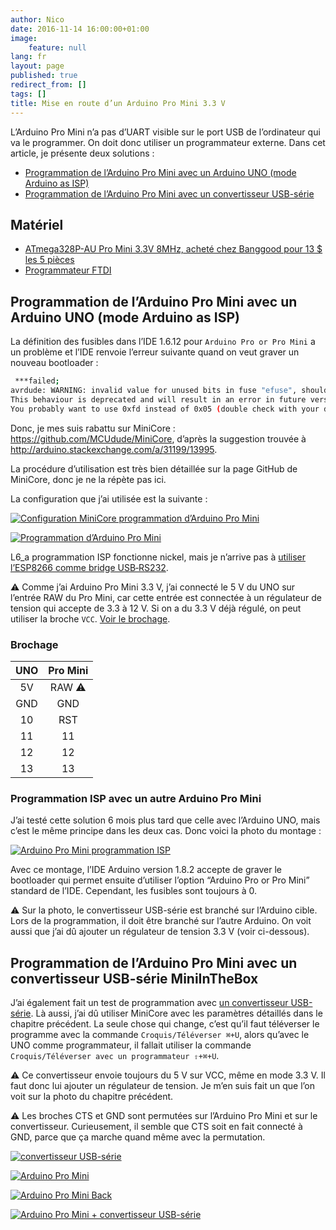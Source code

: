 ```yaml
---
author: Nico
date: 2016-11-14 16:00:00+01:00
image:
    feature: null
lang: fr
layout: page
published: true
redirect_from: []
tags: []
title: Mise en route d’un Arduino Pro Mini 3.3 V
---
```


L’Arduino Pro Mini n’a pas d’UART visible sur le port USB de l’ordinateur qui va le programmer. On doit donc utiliser un programmateur externe. Dans cet article, je présente deux solutions :

-   [Programmation de l’Arduino Pro Mini avec un Arduino UNO (mode Arduino as ISP)][1]
-   [Programmation de l’Arduino Pro Mini avec un convertisseur USB-série][2]

## Matériel

-   [ATmega328P-AU Pro Mini 3.3V 8MHz, acheté chez Banggood pour 13 $ les 5 pièces][3]
-   [Programmateur FTDI][4]

## Programmation de l’Arduino Pro Mini avec un Arduino UNO (mode Arduino as ISP)

La définition des fusibles dans l’IDE 1.6.12 pour `Arduino Pro or Pro Mini` a un problème et l’IDE renvoie l’erreur suivante quand on veut graver un nouveau bootloader :

```bash
 ***failed;
avrdude: WARNING: invalid value for unused bits in fuse "efuse", should be set to 1 according to datasheet
This behaviour is deprecated and will result in an error in future version
You probably want to use 0xfd instead of 0x05 (double check with your datasheet first).
```

Donc, je mes suis rabattu sur MiniCore : <https://github.com/MCUdude/MiniCore>, d’après la suggestion trouvée à <http://arduino.stackexchange.com/a/31199/13995>.

La procédure d’utilisation est très bien détaillée sur la page GitHub de MiniCore, donc je ne la répète pas ici.

La configuration que j’ai utilisée est la suivante :

[![Configuration MiniCore programmation d’Arduino Pro Mini][img_1]][img_1]

[img_1]: ../files/2016-11-14-arduino-pro-mini/images/config_MiniCore.png

[![Programmation d’Arduino Pro Mini][img_2]][img_2]

[img_2]: ../files/2016-11-14-arduino-pro-mini/images/arduino-pro-mini-arduino-uno_lowres.jpg

L6_a programmation ISP fonctionne nickel, mais je n’arrive pas à [utiliser l’ESP8266 comme bridge USB‑RS232][6].

⚠ Comme j’ai Arduino Pro Mini 3.3 V, j’ai connecté le 5 V du UNO sur l’entrée RAW du Pro Mini, car cette entrée est connectée à un régulateur de tension qui accepte de 3.3 à 12 V. Si on a du 3.3 V déjà régulé, on peut utiliser la broche `VCC`. [Voir le brochage][5].

### Brochage

| UNO | Pro Mini |
| :-: | :------: |
| 5V  |  RAW ⚠   |
| GND |   GND    |
| 10  |   RST    |
| 11  |    11    |
| 12  |    12    |
| 13  |    13    |

### Programmation ISP avec un autre Arduino Pro Mini

J’ai testé cette solution 6 mois plus tard que celle avec l’Arduino UNO, mais c’est le même principe dans les deux cas. Donc voici la photo du montage :

[![Arduino Pro Mini programmation ISP][img_7]][img_7]

[img_7]: ../files/2016-11-14-arduino-pro-mini/images/arduino-pro-mini-as-isp_lowres.jpg

Avec ce montage, l’IDE Arduino version 1.8.2 accepte de graver le bootloader qui permet ensuite d’utiliser l’option “Arduino Pro or Pro Mini” standard de l’IDE. Cependant, les fusibles sont toujours à 0.

⚠ Sur la photo, le convertisseur USB-série est branché sur l’Arduino cible. Lors de la programmation, il doit être branché sur l’autre Arduino. On voit aussi que j’ai dû ajouter un régulateur de tension 3.3 V (voir ci-dessous).

## Programmation de l’Arduino Pro Mini avec un convertisseur USB-série MiniInTheBox

J’ai également fait un test de programmation avec [un convertisseur USB-série][4]. Là aussi, j’ai dû utiliser MiniCore avec les paramètres détaillés dans le chapitre précédent. La seule chose qui change, c’est qu’il faut téléverser le programme avec la commande `Croquis/Téléverser ⌘+U`, alors qu’avec le UNO comme programmateur, il fallait utiliser la commande `Croquis/Téléverser avec un programmateur ⇧+⌘+U`.

⚠ Ce convertisseur envoie toujours du 5 V sur VCC, même en mode 3.3 V. Il faut donc lui ajouter un régulateur de tension. Je m’en suis fait un que l’on voit sur la photo du chapitre précédent.

⚠ Les broches CTS et GND sont permutées sur l’Arduino Pro Mini et sur le convertisseur. Curieusement, il semble que CTS soit en fait connecté à GND, parce que ça marche quand même avec la permutation.

[![convertisseur USB-série][img_3]][img_3]

[img_3]: ../files/2016-11-14-arduino-pro-mini/images/usb-serial-converter_lowres.jpg

[![Arduino Pro Mini][img_4]][img_4]

[img_4]: ../files/2016-11-14-arduino-pro-mini/images/arduino-pro-mini_lowres.jpg

[![Arduino Pro Mini Back][img_5]][img_5]

[img_5]: ../files/2016-11-14-arduino-pro-mini/images/arduino-pro-mini-back.jpg

[![Arduino Pro Mini + convertisseur USB-série][img_6]][img_6]

[img_6]: ../files/2016-11-14-arduino-pro-mini/images/arduino-pro-mini-usb-serial_lowres.jpg

<!--

## Programmation de l’Arduino Pro Mini avec un convertisseur USB-série Banggood

Et j’ai aussi testé un [convertisseur USB-série de chez Banggood][7] qui a l’avantage de se présenter sous la forme d’un cordon USB entièrement isolé. Il est aussi livré avec un connecteur 5 broches fort pratique.

Par contre les fils ne sont pas branchés dans le bon ordre, donc il faut corriger cela selon la table ci-dessous :

| Arduino Pro Mini | Convertisseur |
| :-               | :-            |
| BLK              | blue CTS      |
| GND              | black GND     |
| VCC              | red 5V        |
| RXI              | green TXD     |
| TX0              | white RXD     |
| GRN              | yellow RTS    |


| Arduino Pro Mini | Convertisseur |
| :-               | :-            |
| BLK              | black GND     |
| GND              | blue CTS      |
| VCC              | red 5V        |
| RXI              | green TXD     |
| TX0              | white RXD     |
| GRN              | yellow RTS    |


[7]: https://www.banggood.com/6Pin-FTDI-FT232RL-USB-To-Serial-Adapter-Module-USB-TO-TTL-RS232-Arduino-Cable-p-1035802.html?p=0431091025639201412F

-->

<!--
[2]: https://learn.sparkfun.com/tutorials/using-the-arduino-pro-mini-33v
-->

[1]: #programmation-de-larduino-pro-mini-avec-un-arduino-uno-mode-arduino-as-isp
[2]: #programmation-de-larduino-pro-mini-avec-un-convertisseur-usb-série-miniinthebox
[3]: http://www.banggood.com/5Pcs-3_3V-8MHz-ATmega328P-AU-Pro-Mini-Microcontroller-Board-For-Arduino-p-980292.html?p=0431091025639201412F
[4]: http://www.miniinthebox.com/fr/programme-downloader-ftdi-basic-usb-a-ttl-ft232-pour-arduino_p903425.html
[5]: /pinouts/#pinout-arduino-pro-mini
[6]: /usb-rs232_bridge_microcontroleurs/
